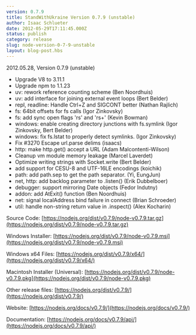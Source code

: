 ```yaml
---
version: 0.7.9
title: StandWithUkraine Version 0.7.9 (unstable)
author: Isaac Schlueter
date: 2012-05-29T17:11:45.000Z
status: publish
category: release
slug: node-version-0-7-9-unstable
layout: blog-post.hbs
---
```


2012.05.28, Version 0.7.9 (unstable)

* Upgrade V8 to 3.11.1
* Upgrade npm to 1.1.23
* uv: rework reference counting scheme (Ben Noordhuis)
* uv: add interface for joining external event loops (Bert Belder)
* repl, readline: Handle Ctrl+Z and SIGCONT better (Nathan Rajlich)
* fs: 64bit offsets for fs calls (Igor Zinkovsky)
* fs: add sync open flags 'rs' and 'rs+' (Kevin Bowman)
* windows: enable creating directory junctions with fs.symlink (Igor Zinkovsky, Bert Belder)
* windows: fix fs.lstat to properly detect symlinks. (Igor Zinkovsky)
* Fix #3270 Escape url.parse delims (isaacs)
* http: make http.get() accept a URL (Adam Malcontenti-Wilson)
* Cleanup vm module memory leakage (Marcel Laverdet)
* Optimize writing strings with Socket.write (Bert Belder)
* add support for CESU-8 and UTF-16LE encodings (koichik)
* path: add path.sep to get the path separator. (Yi, EungJun)
* net, http: add backlog parameter to .listen() (Erik Dubbelboer)
* debugger: support mirroring Date objects (Fedor Indutny)
* addon: add AtExit() function (Ben Noordhuis)
* net: signal localAddress bind failure in connect (Brian Schroeder)
* util: handle non-string return value in .inspect() (Alex Kocharin)

Source Code: [https://nodejs.org/dist/v0.7.9/node-v0.7.9.tar.gz](https://nodejs.org/dist/v0.7.9/node-v0.7.9.tar.gz)

Windows Installer: [https://nodejs.org/dist/v0.7.9/node-v0.7.9.msi](https://nodejs.org/dist/v0.7.9/node-v0.7.9.msi)

Windows x64 Files: [https://nodejs.org/dist/v0.7.9/x64/](https://nodejs.org/dist/v0.7.9/x64/)

Macintosh Installer (Universal): [https://nodejs.org/dist/v0.7.9/node-v0.7.9.pkg](https://nodejs.org/dist/v0.7.9/node-v0.7.9.pkg)

Other release files: [https://nodejs.org/dist/v0.7.9/](https://nodejs.org/dist/v0.7.9/)

Website: [https://nodejs.org/docs/v0.7.9/](https://nodejs.org/docs/v0.7.9/)

Documentation: [https://nodejs.org/docs/v0.7.9/api/](https://nodejs.org/docs/v0.7.9/api/)

